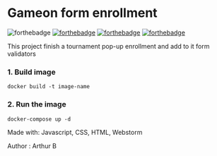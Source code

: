 # Gameon form enrollment
![forthebadge](https://forthebadge.com/images/badges/powered-by-electricity.svg) [![forthebadge](https://forthebadge.com/images/badges/uses-html.svg)](https://forthebadge.com) [![forthebadge](https://forthebadge.com/images/badges/uses-css.svg)](https://forthebadge.com) [![forthebadge](https://forthebadge.com/images/badges/made-with-javascript.svg)](https://forthebadge.com)

This project finish a tournament pop-up enrollment and add to it form validators

### 1. Build image
```
docker build -t image-name
```

### 2. Run the image
```
docker-compose up -d
```

Made with: Javascript, CSS, HTML, Webstorm

Author : Arthur B
